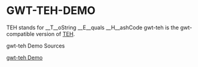 GWT-TEH-DEMO
============

TEH stands for __T__oString __E__quals __H__ashCode
gwt-teh is the gwt-compatible version of [TEH](https://github.com/wokier/TEH).

gwt-teh Demo Sources

[gwt-teh Demo](http://gwt-teh-demo.appspot.com/)
